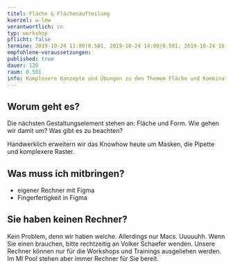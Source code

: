```yaml
---
titel: Fläche & Flächenaufteilung
kuerzel: w-lmw
verantwortlich: cn
typ: workshop
pflicht: false
termine: 2019-10-24 11:00|0.501, 2019-10-24 14:00|0.501, 2019-10-24 16:00|0.501
empfohlene-voraussetzungen:
published: true
dauer: 120
raum: 0.501
info: Komplexere Konzepte und Übungen zu den Themem Fläche und Kombinatorik.
---
```


## Worum geht es?
Die nächsten Gestaltungselement stehen an: Fläche und Form. Wie gehen wir damit um? Was gibt es zu beachten? 

Handwerklich erweitern wir das Knowhow heute um Masken, die Pipette und komplexere Raster.

## Was muss ich mitbringen?
- eigener Rechner mit Figma
- Fingerfertigkeit in Figma

<!--
## Material und Links
- [Folien und Aufgabe zur Fläche](../../download/workshops/flaeche-kombinatorik/010-Flaeche.pdf)
- [Folien und Aufgabe zu Flächenaufteilungen](../../download/workshops/flaeche-kombinatorik/030-flaechenaufteilung.pdf)
- [Folien zu Figur und Grund](../../download/workshops/flaeche-kombinatorik/020-figur-und-grund.pdf)
-->

## Sie haben keinen Rechner?
Kein Problem, denn wir haben welche. Allerdings nur Macs. Uuuuuhh. Wenn Sie einen brauchen, bitte rechtzeitig an Volker Schaefer wenden. Unsere Rechner können nur für die Workshops und Trainings ausgeliehen werden. Im MI Pool stehen aber immer Rechner für Sie bereit.
